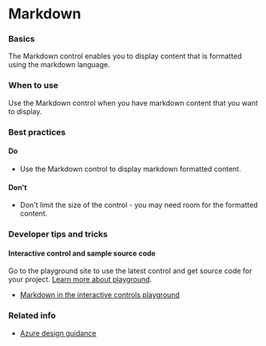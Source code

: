 ﻿# Markdown

 
<a name="basics"></a>
### Basics
The Markdown control enables you to display content that is formatted using the markdown language.


<!-- TODO get an IMAGE to embed here -->

<!-- TODO get an SAMPLE CODE to embed here -->

 
<a name="when-to-use"></a>
### When to use
Use the Markdown control when you have markdown content that you want to display. 


 
<a name="best-practices"></a>
### Best practices


<a name="best-practices-do"></a>
#### Do

* Use the Markdown control to display markdown formatted content.

<a name="best-practices-don-t"></a>
#### Don&#39;t

* Don't limit the size of the control - you may need room for the formatted content.



 
<a name="developer-tips-and-tricks"></a>
### Developer tips and tricks



<a name="developer-tips-and-tricks-interactive-control-and-sample-source-code"></a>
#### Interactive control and sample source code
Go to the playground site to use the latest control and get source code for your project.  [Learn more about playground](./top-extensions-controls-playground.md).

*  <a href="https://ms.portal.azure.com/?Microsoft_Azure_Playground=true#blade/Microsoft_Azure_Playground/ControlsIndexBlade/Markdown_create_Playground" target="_blank">Markdown in the interactive controls playground</a>

 


 
<a name="related-info"></a>
### Related info

<!-- TODO link to Figma -->

* [Azure design guidance](http://aka.ms/portalfx/design)


